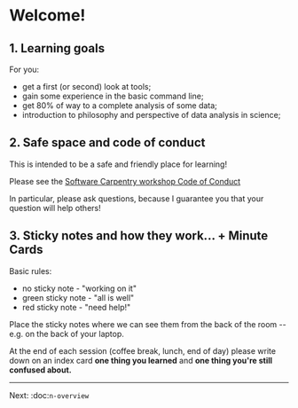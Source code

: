 # Welcome!

## 1. Learning goals

For you:

* get a first (or second) look at tools;
* gain some experience in the basic command line;
* get 80% of way to a complete analysis of some data;
* introduction to philosophy and perspective of data analysis in science;

## 2. Safe space and code of conduct

This is intended to be a safe and friendly place for learning!

Please see the [Software Carpentry workshop Code of Conduct](http://software-carpentry.org/conduct.html)

In particular, please ask questions, because I guarantee you that your
question will help others!

## 3. Sticky notes and how they work... + Minute Cards

Basic rules:

* no sticky note - "working on it"
* green sticky note - "all is well"
* red sticky note - "need help!"

Place the sticky notes where we can see them from the back of the room --
e.g. on the back of your laptop.

At the end of each session (coffee break, lunch, end of day) please
write down on an index card **one thing you learned** and **one thing
you're still confused about.**

---

Next: :doc:`n-overview`
